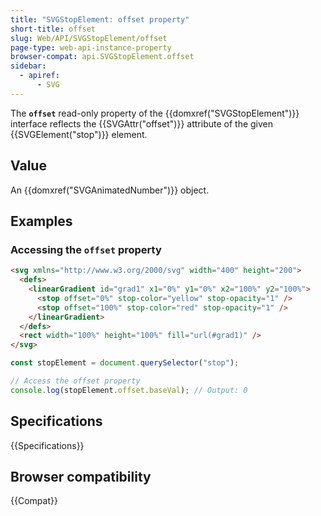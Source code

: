 ```yaml
---
title: "SVGStopElement: offset property"
short-title: offset
slug: Web/API/SVGStopElement/offset
page-type: web-api-instance-property
browser-compat: api.SVGStopElement.offset
sidebar:
  - apiref:
      - SVG
---
```


The **`offset`** read-only property of the {{domxref("SVGStopElement")}} interface reflects the {{SVGAttr("offset")}} attribute of the given {{SVGElement("stop")}} element.

## Value

An {{domxref("SVGAnimatedNumber")}} object.

## Examples

### Accessing the `offset` property

```html
<svg xmlns="http://www.w3.org/2000/svg" width="400" height="200">
  <defs>
    <linearGradient id="grad1" x1="0%" y1="0%" x2="100%" y2="100%">
      <stop offset="0%" stop-color="yellow" stop-opacity="1" />
      <stop offset="100%" stop-color="red" stop-opacity="1" />
    </linearGradient>
  </defs>
  <rect width="100%" height="100%" fill="url(#grad1)" />
</svg>
```

```js
const stopElement = document.querySelector("stop");

// Access the offset property
console.log(stopElement.offset.baseVal); // Output: 0
```

## Specifications

{{Specifications}}

## Browser compatibility

{{Compat}}
